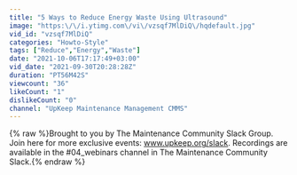 ```yaml
---
title: "5 Ways to Reduce Energy Waste Using Ultrasound"
image: "https:\/\/i.ytimg.com\/vi\/vzsqf7MlDiQ\/hqdefault.jpg"
vid_id: "vzsqf7MlDiQ"
categories: "Howto-Style"
tags: ["Reduce","Energy","Waste"]
date: "2021-10-06T17:17:49+03:00"
vid_date: "2021-09-30T20:28:28Z"
duration: "PT56M42S"
viewcount: "36"
likeCount: "1"
dislikeCount: "0"
channel: "UpKeep Maintenance Management CMMS"
---
```

{% raw %}Brought to you by The Maintenance Community Slack Group. Join here for more exclusive events: www.upkeep.org/slack. Recordings are available in the #04_webinars channel in The Maintenance Community Slack.{% endraw %}
